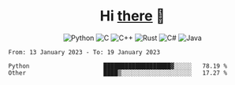 <h1 align="center">Hi <a href="https://glyb.github.io" target="_blank">there</a> 👋</h1>

<div align="center">
  
  ![Python](https://img.shields.io/badge/python-3670A0?style=for-the-badge&logo=python&logoColor=ffdd54)
  	![C](https://img.shields.io/badge/c-%2300599C.svg?style=for-the-badge&logo=c&logoColor=white)
  ![C++](https://img.shields.io/badge/c++-%2300599C.svg?style=for-the-badge&logo=c%2B%2B&logoColor=white)
  ![Rust](https://img.shields.io/badge/rust-%23000000.svg?style=for-the-badge&logo=rust&logoColor=white)
    ![C#](https://img.shields.io/badge/c%23-%23239120.svg?style=for-the-badge&logo=c-sharp&logoColor=white)
  	![Java](https://img.shields.io/badge/java-%23ED8B00.svg?style=for-the-badge&logo=java&logoColor=white)
 </div>

 <!--START_SECTION:waka-->

```text
From: 13 January 2023 - To: 19 January 2023

Python                     ███████████████████▓░░░░░   78.19 %
Other                      ████▒░░░░░░░░░░░░░░░░░░░░   17.27 %
```

<!--END_SECTION:waka-->


 
